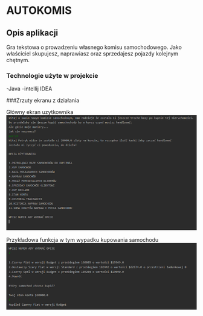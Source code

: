 # AUTOKOMIS

## Opis aplikacji


Gra tekstowa o prowadzeniu własnego komisu samochodowego. Jako właściciel skupujesz, naprawiasz oraz sprzedajesz pojazdy kolejnym chętnym. 

### Technologie użyte w projekcie


-Java
-intellij IDEA

###Zrzuty ekranu z działania 

Główny ekran uzytkownika
![](https://github.com/maleckyy/AUTOKOMIS/blob/master/zrzut.PNG)

Przykładowa funkcja w tym wypadku kupowania samochodu
![](https://github.com/maleckyy/AUTOKOMIS/blob/master/zrzut1.PNG)
